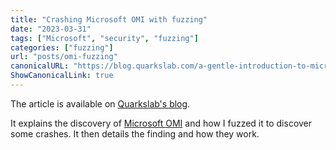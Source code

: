 ```yaml
---
title: "Crashing Microsoft OMI with fuzzing"
date: "2023-03-31"
tags: ["Microsoft", "security", "fuzzing"]
categories: ["fuzzing"]
url: "posts/omi-fuzzing"
canonicalURL: "https://blog.quarkslab.com/a-gentle-introduction-to-microsoft-omi-and-how-to-crash-it.html"
ShowCanonicalLink: true
---
```


The article is available on [Quarkslab's
blog](https://blog.quarkslab.com/a-gentle-introduction-to-microsoft-omi-and-how-to-crash-it.html).

It explains the discovery of [Microsoft OMI](https://github.com/microsoft/omi)
and how I fuzzed it to discover some crashes. It then details the finding and
how they work.

